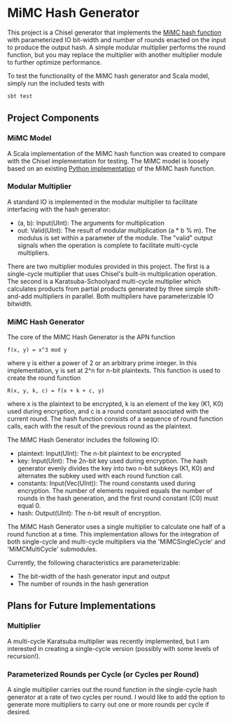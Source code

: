 MiMC Hash Generator
=======================

This project is a Chisel generator that implements the [MiMC hash function](https://byt3bit.github.io/primesym/mimc/)
with parameterized IO bit-width and number of rounds enacted on the input to produce the output hash. A simple modular
multiplier performs the round function, but you may replace the multiplier with another multiplier module to further
optimize performance.

To test the functionality of the MiMC hash generator and Scala model, simply run the included tests with
```sh
sbt test
```

## Project Components

### MiMC Model

A Scala implementation of the MiMC hash function was created to compare with the Chisel implementation for testing. The MiMC model is loosely based on an existing [Python implementation](https://wordpress-434650-1388715.cloudwaysapps.com/developers-community/hash-challenge/hash-challenge-implementation-reference-code/#marvellous) of the MiMC hash function.

### Modular Multiplier

A standard IO is implemented in the modular multiplier to facilitate interfacing with the hash generator:
* (a, b): Input(UInt): The arguments for multiplication
* out: Valid(UInt): The result of modular multiplication (a * b % m). The modulus is set within a parameter of the module.
The "valid" output signals when the operation is complete to facilitate multi-cycle multipliers.

There are two multiplier modules provided in this project. The first is a single-cycle multiplier that uses Chisel's built-in multiplication operation. The second is a Karatsuba-Schoolyard multi-cycle multiplier which calculates products from partial products generated by three simple shift-and-add multipliers in parallel. Both multipliers have parameterizable IO bitwidth.

### MiMC Hash Generator

The core of the MiMC Hash Generator is the APN function 
```
f(x, y) = x^3 mod y
```
where y is either a power of 2 or an arbitrary prime integer. In this implementation, y is set at 2^n for n-bit plaintexts. This function is used to create the round function
```
R(x, y, k, c) = f(x + k + c, y)
```
where x is the plaintext to be encrypted, k is an element of the key (K1, K0) used during encryption, and c is a round constant associated with the current round. The hash function consists of a sequence of round function calls, each with the result of the previous round as the plaintext.

The MiMC Hash Generator includes the following IO:
* plaintext: Input(UInt): The n-bit plaintext to be encrypted
* key: Input(UInt): The 2n-bit key used during encryption. The hash generator evenly divides the key into two n-bit subkeys (K1, K0) and alternates the subkey used with each round function call.
* constants: Input(Vec(UInt)): The round constants used during encryption. The number of elements required equals the number of rounds in the hash generation, and the first round constant (C0) must equal 0.
* hash: Output(UInt): The n-bit result of encryption.

The MiMC Hash Generator uses a single multiplier to calculate one half of a round function at a time. This implementation allows for the integration of both single-cycle and multi-cycle multipliers via the 'MiMCSingleCycle' and 'MiMCMultiCycle' submodules.

Currently, the following characteristics are parameterizable:
* The bit-width of the hash generator input and output
* The number of rounds in the hash generation

## Plans for Future Implementations

### Multiplier

A multi-cycle Karatsuba multiplier was recently implemented, but I am interested in creating a single-cycle version (possibly with some levels of recursion!).

### Parameterized Rounds per Cycle (or Cycles per Round)

A single multiplier carries out the round function in the single-cycle hash generator at a rate of two cycles per round. I would like to add the option to generate more multipliers to carry out one or more rounds per cycle if desired.